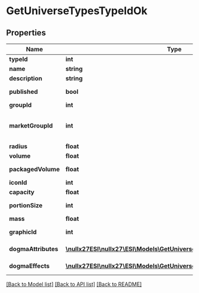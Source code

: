 # GetUniverseTypesTypeIdOk

## Properties
Name | Type | Description | Notes
------------ | ------------- | ------------- | -------------
**typeId** | **int** | type_id integer | 
**name** | **string** | name string | 
**description** | **string** | description string | 
**published** | **bool** | published boolean | 
**groupId** | **int** | group_id integer | 
**marketGroupId** | **int** | This only exists for types that can be put on the market | [optional] 
**radius** | **float** | radius number | [optional] 
**volume** | **float** | volume number | [optional] 
**packagedVolume** | **float** | packaged_volume number | [optional] 
**iconId** | **int** | icon_id integer | [optional] 
**capacity** | **float** | capacity number | [optional] 
**portionSize** | **int** | portion_size integer | [optional] 
**mass** | **float** | mass number | [optional] 
**graphicId** | **int** | graphic_id integer | [optional] 
**dogmaAttributes** | [**\nullx27ESI\nullx27\ESI\Models\GetUniverseTypesTypeIdDogmaAttribute[]**](GetUniverseTypesTypeIdDogmaAttribute.md) | dogma_attributes array | [optional] 
**dogmaEffects** | [**\nullx27ESI\nullx27\ESI\Models\GetUniverseTypesTypeIdDogmaEffect[]**](GetUniverseTypesTypeIdDogmaEffect.md) | dogma_effects array | [optional] 

[[Back to Model list]](../README.md#documentation-for-models) [[Back to API list]](../README.md#documentation-for-api-endpoints) [[Back to README]](../README.md)


